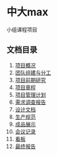 # 中大max
小组课程项目

## 文档目录

1. [项目概况]()
2. [团队组建与分工]()
3. [项目前期研究]([https://github.com/ITProjectManagementTeam/SYSUmax/blob/master/%E9%A1%B9%E7%9B%AE%E5%89%8D%E6%9C%9F%E7%A0%94%E7%A9%B6/%E9%A1%B9%E7%9B%AE%E5%89%8D%E6%9C%9F%E7%A0%94%E7%A9%B6.md](https://github.com/ITProjectManagementTeam/SYSUmax/blob/master/项目前期研究/项目前期研究.md))
4. [项目章程]()
5. [项目管理计划]()
6. [需求调查报告]()
7. [设计文档]()
8. [生产规范]()
9. [成品展示]()
10. [会议记录]()
11. [看板]()
12. [最终报告]()

